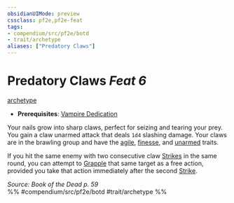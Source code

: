 ```yaml
---
obsidianUIMode: preview
cssclass: pf2e,pf2e-feat
tags:
- compendium/src/pf2e/botd
- trait/archetype
aliases: ["Predatory Claws"]
---
```

# Predatory Claws  *Feat 6*  
[archetype](rules/traits/archetype.md)  

- **Prerequisites**: [Vampire Dedication](compendium/feats/vampire-dedication-botd.md)

Your nails grow into sharp claws, perfect for seizing and tearing your prey. You gain a claw unarmed attack that deals `1d4` slashing damage. Your claws are in the brawling group and have the [agile](rules/traits/agile.md), [finesse](rules/traits/finesse.md), and [unarmed](rules/traits/unarmed.md) traits.

If you hit the same enemy with two consecutive claw [Strikes](rules/actions/strike.md) in the same round, you can attempt to [Grapple](rules/actions/grapple.md) that same target as a free action, provided you take that action immediately after the second [Strike](rules/actions/strike.md).

*Source: Book of the Dead p. 59*  
%% #compendium/src/pf2e/botd #trait/archetype %%